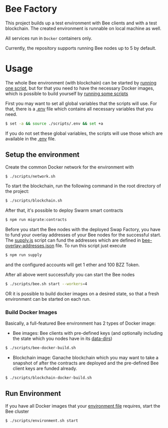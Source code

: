 # Bee Factory
This project builds up a test environment with Bee clients and with a test blockchain.
The created environment is runnable on local machine as well.

All services run in `Docker` containers only.

Currently, the repository supports running Bee nodes up to 5 by default.

# Usage
The whole Bee environment (with blockchain) can be started by [running one script](###Run-Environment),
but for that you need to have the necessary Docker images, which is possible to build yourself by [running some scripts](###Setup-the-environment)

First you may want to set all global variables that the scripts will use.
For that, there is a [.env](scripts/.env) file which contains all necessary variables that you need.

```sh
$ set -a && source ./scripts/.env && set +a
```

If you do not set these global variables, the scripts will use those which are available in the [.env](scripts/.env) file.

## Setup the environment

Create the common Docker network for the environment with

```sh
$ ./scripts/network.sh
```

To start the blockchain, run the following command in the root directory of the project:

```sh
$ ./scripts/blockchain.sh
```

After that, it's possible to deploy Swarm smart contracts

```sh
$ npm run migrate:contracts
```

Before you start the Bee nodes with the deployed Swap Factory, you have to fund your overlay addresses of your Bee nodes for the successful start.
The [supply.js](src/supply.js) script can fund the addresses which are defined in [bee-overlay-addresses.json](bee-overlay-addresses.json) file.
To run this script just execute

```sh
$ npm run supply
```

and the configured accounts will get 1 ether and 100 BZZ Token.

After all above went successfully you can start the Bee nodes

```sh
$ ./scripts/bee.sh start --workers=4
```

OR it is possible to build docker images on a desired state, so that a fresh environment can be started on each run.

### Build Docker Images

Basically, a full-featured Bee environment has 2 types of Docker image:

- Bee images: Bee clients with pre-defined keys (and optionally including the state which you nodes have in its [data-dirs](scripts/bee-data-dirs))
```sh
$ ./scripts/bee-docker-build.sh
```
- Blockchain image: Ganache blockchain which you may want to take a snapshot of after the contracts are deployed and the pre-defined Bee client keys are funded already.
```sh
$ ./scripts/blockchain-docker-build.sh
```

## Run Environment

If you have all Docker images that your [environment file](scripts/.env) requires,
start the Bee cluster

```sh
$ ./scripts/environment.sh start
```
